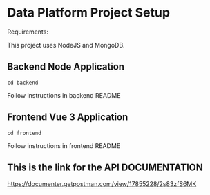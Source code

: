 # Data Platform Project Setup

Requirements:

This project uses NodeJS and MongoDB.

## Backend Node Application
```
cd backend
```
Follow instructions in backend README

## Frontend Vue 3 Application
```
cd frontend
```
Follow instructions in frontend README

## This is the link for the API DOCUMENTATION 

https://documenter.getpostman.com/view/17855228/2s83zfS6MK
